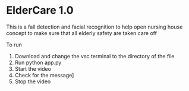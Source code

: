 # ElderCare 1.0

This is a fall detection and facial recognition to help open nursing house concept to make sure that all elderly safety are taken care off

To run 
1. Download and change the vsc terminal to the directory of the file
2. Run python app.py
3. Start the video
4. Check for the message]
5. Stop the video
